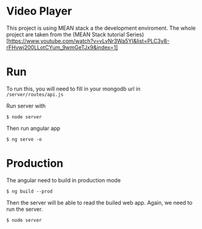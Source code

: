 # Video Player

This project is using MEAN stack a the development enviroment.
The whole project are taken from the (MEAN Stack tutorial Series)[https://www.youtube.com/watch?v=vLvNr3Wa5YI&list=PLC3y8-rFHvwj200LLotCYum_9wmGeTJx9&index=1]

# Run

To run this, you will need to fill in your mongodb url in `/server/routes/api.js`

Run server with

```
$ node server
```

Then run angular app

```
$ ng serve -o
```

# Production

The angular need to build in production mode

```
$ ng build --prod
```

Then the server will be able to read the builed web app. Again, we need to run the server.

```
$ node server
```
